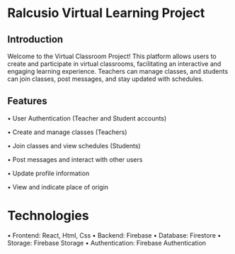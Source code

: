 # Ralcusio Virtual Learning Project


## Introduction

Welcome to the Virtual Classroom Project! This platform allows users to create and participate in virtual classrooms, facilitating an interactive and engaging learning experience. Teachers can manage classes, and students can join classes, post messages, and stay updated with schedules.

## Features
	
• User Authentication (Teacher and Student accounts)

•	Create and manage classes (Teachers)

•	Join classes and view schedules (Students)

•	Post messages and interact with other users

•	Update profile information

•	View and indicate place of origin

# Technologies

•	Frontend: React, Html, Css
•	Backend: Firebase
•	Database: Firestore
•	Storage: Firebase Storage
•	Authentication: Firebase Authentication
